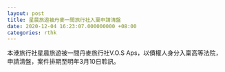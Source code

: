 ```yaml
---
layout: post
title: 星晨旅遊被丹麥一間旅行社入稟申請清盤
date: 2020-12-04 16:23:07.000000000 +08:00
categories: rthk
---
```


本港旅行社星晨旅遊被一間丹麥旅行社V.O.S Aps，以債權人身分入稟高等法院，申請清盤，案件排期至明年3月10日聆訊。
